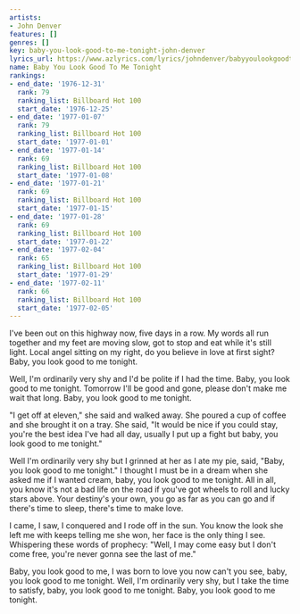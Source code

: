 ```yaml
---
artists:
- John Denver
features: []
genres: []
key: baby-you-look-good-to-me-tonight-john-denver
lyrics_url: https://www.azlyrics.com/lyrics/johndenver/babyyoulookgoodtometonight.html
name: Baby You Look Good To Me Tonight
rankings:
- end_date: '1976-12-31'
  rank: 79
  ranking_list: Billboard Hot 100
  start_date: '1976-12-25'
- end_date: '1977-01-07'
  rank: 79
  ranking_list: Billboard Hot 100
  start_date: '1977-01-01'
- end_date: '1977-01-14'
  rank: 69
  ranking_list: Billboard Hot 100
  start_date: '1977-01-08'
- end_date: '1977-01-21'
  rank: 69
  ranking_list: Billboard Hot 100
  start_date: '1977-01-15'
- end_date: '1977-01-28'
  rank: 69
  ranking_list: Billboard Hot 100
  start_date: '1977-01-22'
- end_date: '1977-02-04'
  rank: 65
  ranking_list: Billboard Hot 100
  start_date: '1977-01-29'
- end_date: '1977-02-11'
  rank: 66
  ranking_list: Billboard Hot 100
  start_date: '1977-02-05'
---
```


I've been out on this highway now, five days in a row.
My words all run together and my feet are moving slow, got to stop and eat while it's still light.
Local angel sitting on my right, do you believe in love at first sight?
Baby, you look good to me tonight.

Well, I'm ordinarily very shy and I'd be polite if I had the time.
Baby, you look good to me tonight.
Tomorrow I'll be good and gone, please don't make me wait that long.
Baby, you look good to me tonight.

"I get off at eleven," she said and walked away.
She poured a cup of coffee and she brought it on a tray.
She said, "It would be nice if you could stay, you're the best idea I've had all day,
usually I put up a fight but baby, you look good to me tonight."

Well I'm ordinarily very shy but I grinned at her as I ate my pie, said,
"Baby, you look good to me tonight."
I thought I must be in a dream when she asked me if I wanted cream,
baby, you look good to me tonight.
All in all, you know it's not a bad life on the road
if you've got wheels to roll and lucky stars above.
Your destiny's your own, you go as far as you can go
and if there's time to sleep, there's time to make love.

I came, I saw, I conquered and I rode off in the sun.
You know the look she left me with keeps telling me she won, her face is the only thing I see.
Whispering these words of prophecy: "Well, I may come easy but I don't come free,
you're never gonna see the last of me."

Baby, you look good to me, I was born to love you now can't you see,
baby, you look good to me tonight.
Well, I'm ordinarily very shy, but I take the time to satisfy,
baby, you look good to me tonight. Baby, you look good to me tonight.




